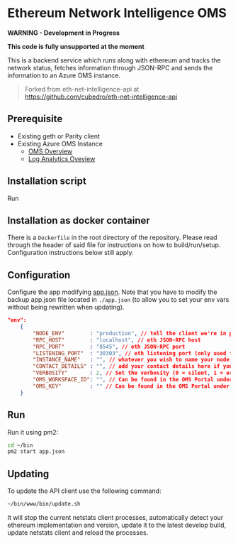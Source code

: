 Ethereum Network Intelligence OMS
============

**WARNING - Development in Progress**

**This code is fully unsupported at the moment**

This is a backend service which runs along with ethereum and tracks the network status, fetches information through JSON-RPC and sends the information to an Azure OMS instance.

> Forked from eth-net-intelligence-api at https://github.com/cubedro/eth-net-intelligence-api


## Prerequisite
* Existing geth or Parity client
* Existing Azure OMS Instance
	* [OMS Overview](https://docs.microsoft.com/en-us/azure/operations-management-suite/operations-management-suite-overview) 
	* [Log Analytics Oveview](https://docs.microsoft.com/en-us/azure/log-analytics/)

## Installation script
Run 

## Installation as docker container

There is a `Dockerfile` in the root directory of the repository. Please read through the header of said file for
instructions on how to build/run/setup. Configuration instructions below still apply.

## Configuration

Configure the app modifying [app.json](/eth-net-intelligence-oms/blob/master/app.json). Note that you have to modify the backup app.json file located in `./app.json` (to allow you to set your env vars without being rewritten when updating).

```json
"env":
	{
		"NODE_ENV"        : "production", // tell the client we're in production environment
		"RPC_HOST"        : "localhost", // eth JSON-RPC host
		"RPC_PORT"        : "8545", // eth JSON-RPC port
		"LISTENING_PORT"  : "30303", // eth listening port (only used for display)
		"INSTANCE_NAME"   : "", // whatever you wish to name your node to display in OMS and other Dashboards
		"CONTACT_DETAILS" : "", // add your contact details here if you wish (email/skype)
		"VERBOSITY"       : 2, // Set the verbosity (0 = silent, 1 = error, warn, 2 = error, warn, info, success, 3 = all logs)
		"OMS_WORKSPACE_ID": "", // Can be found in the OMS Portal under Settings / Connected Services
		"OMS_KEY"         : "" // Can be found in the OMS Portal under Settings / Connected Services     
	}
```

## Run

Run it using pm2:

```bash
cd ~/bin
pm2 start app.json
```

## Updating

To update the API client use the following command:

```bash
~/bin/www/bin/update.sh
```

It will stop the current netstats client processes, automatically detect your ethereum implementation and version, update it to the latest develop build, update netstats client and reload the processes.